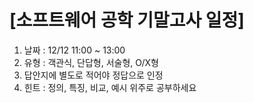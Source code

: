 # [소프트웨어 공학 기말고사 일정]

1. 날짜 : 12/12 11:00 ~ 13:00
2. 유형 : 객관식, 단답형, 서술형, O/X형
3. 답안지에 별도로 적어야 정답으로 인정
4. 힌트 : 정의, 특징, 비교, 예시 위주로 공부하세요
